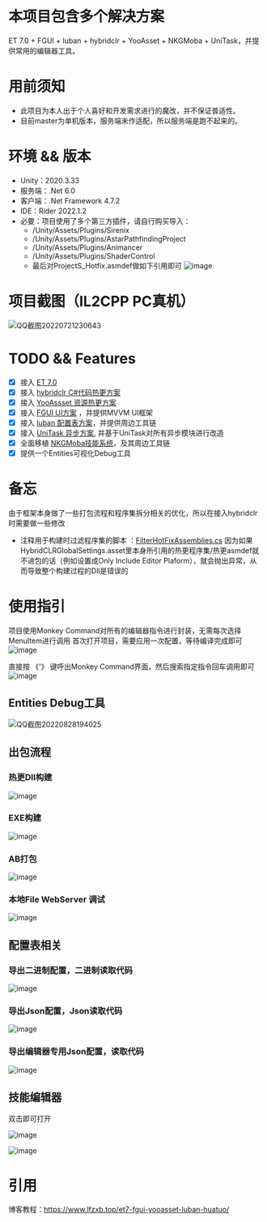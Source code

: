 # 本项目包含多个解决方案

ET 7.0 + FGUI + luban + hybridclr + YooAsset + NKGMoba + UniTask，并提供常用的编辑器工具。

# 用前须知

 - 此项目为本人出于个人喜好和开发需求进行的魔改，并不保证普适性。
 - 目前master为单机版本，服务端未作适配，所以服务端是跑不起来的。

# 环境 && 版本

 - Unity：2020.3.33
 - 服务端：.Net 6.0
 - 客户端：.Net Framework 4.7.2
 - IDE：Rider 2022.1.2
 - 必要：项目使用了多个第三方插件，请自行购买导入：
   - /Unity/Assets/Plugins/Sirenix
   - /Unity/Assets/Plugins/AstarPathfindingProject
   - /Unity/Assets/Plugins/Animancer
   - /Unity/Assets/Plugins/ShaderControl
   - 最后对ProjectS_Hotfix.asmdef做如下引用即可 ![image](https://user-images.githubusercontent.com/35335061/180807422-0ca3a32b-fdf3-4866-83d5-1ff4a569fee8.png)


# 项目截图（IL2CPP PC真机）
![QQ截图20220721230643](https://user-images.githubusercontent.com/35335061/180248732-70230143-7e42-4fc3-bcfd-3d93a8cef5ee.png)

# TODO && Features

- [x] 接入 [ET 7.0](https://github.com/egametang/ET)
- [x] 接入 [hybridclr C#代码热更方案](https://github.com/focus-creative-games/hybridclr)
- [x] 接入 [YooAssset 资源热更方案](https://github.com/tuyoogame/YooAsset)
- [x] 接入 [FGUI UI方案](https://www.fairygui.com/) ，并提供MVVM UI框架
- [x] 接入 [luban 配置表方案](https://github.com/focus-creative-games/luban)，并提供周边工具链
- [x] 接入 [UniTask 异步方案](https://github.com/Cysharp/UniTask), 并基于UniTask对所有异步模块进行改造
- [x] 全面移植 [NKGMoba技能系统](https://gitee.com/NKG_admin/NKGMobaBasedOnET)，及其周边工具链
- [x] 提供一个Entities可视化Debug工具

# 备忘

由于框架本身做了一些打包流程和程序集拆分相关的优化，所以在接入hybridclr时需要做一些修改

 - 注释用于构建时过滤程序集的脚本 ：[FilterHotFixAssemblies.cs](https://github.com/wqaetly/ET/blob/et7_fgui_yooasset_luban_huatuo/Unity/Packages/com.focus-creative-games.hybridclr_unity/Editor/BuildProcessors/FilterHotFixAssemblies.cs) 因为如果HybridCLRGlobalSettings.asset里本身所引用的热更程序集/热更asmdef就不进包的话（例如设置成Only Include Editor Plaform），就会抛出异常，从而导致整个构建过程的Dll是错误的

# 使用指引

项目使用Monkey Command对所有的编辑器指令进行封装，无需每次选择MenuItem进行调用
首次打开项目，需要应用一次配置，等待编译完成即可
![image](https://user-images.githubusercontent.com/35335061/215094310-4b98bb26-31d6-4640-88ff-5b2fdaf14fe1.png)

直接按 《'》 键呼出Monkey Command界面，然后搜索指定指令回车调用即可
![image](https://user-images.githubusercontent.com/35335061/180249168-1616fafc-d58f-4620-9886-64fed1d2d2ae.png)

## Entities Debug工具
![QQ截图20220828194025](https://user-images.githubusercontent.com/35335061/187073093-c1f78181-4955-4543-ba80-f1ae35c0caf2.png)

## 出包流程

### 热更Dll构建

![image](https://user-images.githubusercontent.com/35335061/180249294-3376d37e-8ad5-4e27-816a-190a186adbac.png)

### EXE构建

![image](https://user-images.githubusercontent.com/35335061/180249408-8d0fc3bd-3be4-4742-b511-21c35cecbcff.png)

### AB打包

![image](https://user-images.githubusercontent.com/35335061/180249336-6b54ec78-9b04-454c-b070-78b160958b28.png)

### 本地File WebServer 调试

![image](https://user-images.githubusercontent.com/35335061/180249525-f916056d-e510-427a-a55a-a09abe36f9ac.png)

## 配置表相关

### 导出二进制配置，二进制读取代码

![image](https://user-images.githubusercontent.com/35335061/180249739-2263495d-364d-4776-aac0-680a4800f286.png)

### 导出Json配置，Json读取代码

![image](https://user-images.githubusercontent.com/35335061/180249838-14add5e8-1cab-4a7a-aeba-87fbcaed7503.png)

### 导出编辑器专用Json配置，读取代码

![image](https://user-images.githubusercontent.com/35335061/180249925-d4d68fc2-f8b9-479c-87fb-a136e2dd4b44.png)

## 技能编辑器

双击即可打开

![image](https://user-images.githubusercontent.com/35335061/180250056-bf80ced0-dc70-4521-991e-51dc84c2da63.png)

![image](https://user-images.githubusercontent.com/35335061/180250346-e0baa3a2-796a-4c81-9552-a8c2abb2f1a9.png)


# 引用

博客教程：https://www.lfzxb.top/et7-fgui-yooasset-luban-huatuo/
